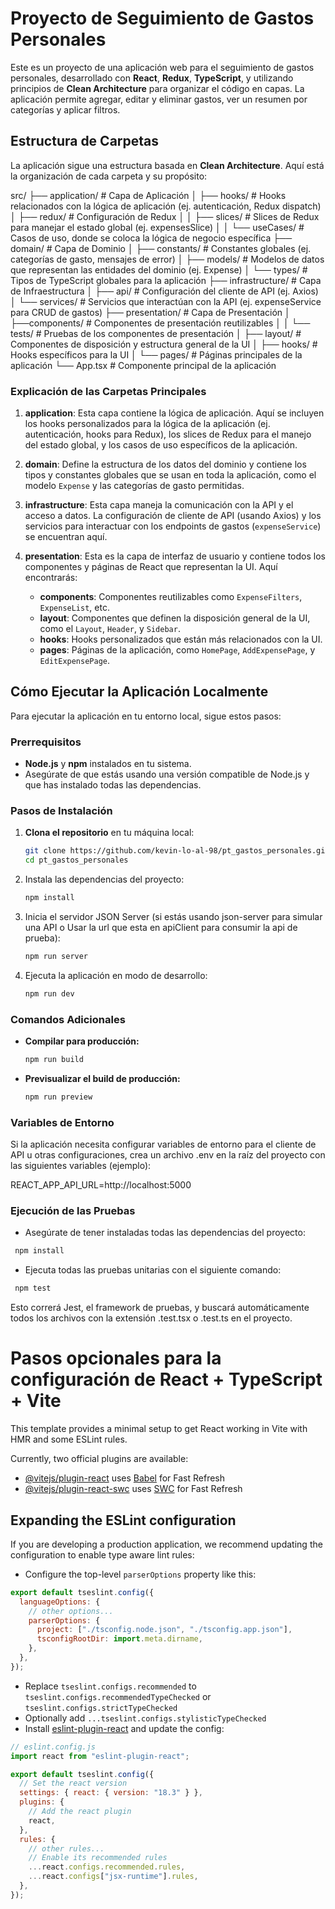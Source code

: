 # Proyecto de Seguimiento de Gastos Personales

Este es un proyecto de una aplicación web para el seguimiento de gastos personales, desarrollado con **React**, **Redux**, **TypeScript**, y utilizando principios de **Clean Architecture** para organizar el código en capas. La aplicación permite agregar, editar y eliminar gastos, ver un resumen por categorías y aplicar filtros.

## Estructura de Carpetas

La aplicación sigue una estructura basada en **Clean Architecture**. Aquí está la organización de cada carpeta y su propósito:

src/
├── application/ # Capa de Aplicación
│ ├── hooks/ # Hooks relacionados con la lógica de aplicación (ej. autenticación, Redux dispatch)
│ ├── redux/ # Configuración de Redux
│ │ ├── slices/ # Slices de Redux para manejar el estado global (ej. expensesSlice)
│ │ └── useCases/ # Casos de uso, donde se coloca la lógica de negocio específica
├── domain/ # Capa de Dominio
│ ├── constants/ # Constantes globales (ej. categorías de gasto, mensajes de error)
│ ├── models/ # Modelos de datos que representan las entidades del dominio (ej. Expense)
│ └── types/ # Tipos de TypeScript globales para la aplicación
├── infrastructure/ # Capa de Infraestructura
│ ├── api/ # Configuración del cliente de API (ej. Axios)
│ └── services/ # Servicios que interactúan con la API (ej. expenseService para CRUD de gastos)
├── presentation/ # Capa de Presentación
│ ├──components/ # Componentes de presentación reutilizables
│ │ └── tests/ # Pruebas de los componentes de presentación
│ ├── layout/ # Componentes de disposición y estructura general de la UI
│ ├── hooks/ # Hooks específicos para la UI
│ └── pages/ # Páginas principales de la aplicación
└── App.tsx # Componente principal de la aplicación

### Explicación de las Carpetas Principales

1. **application**: Esta capa contiene la lógica de aplicación. Aquí se incluyen los hooks personalizados para la lógica de la aplicación (ej. autenticación, hooks para Redux), los slices de Redux para el manejo del estado global, y los casos de uso específicos de la aplicación.

2. **domain**: Define la estructura de los datos del dominio y contiene los tipos y constantes globales que se usan en toda la aplicación, como el modelo `Expense` y las categorías de gasto permitidas.

3. **infrastructure**: Esta capa maneja la comunicación con la API y el acceso a datos. La configuración de cliente de API (usando Axios) y los servicios para interactuar con los endpoints de gastos (`expenseService`) se encuentran aquí.

4. **presentation**: Esta es la capa de interfaz de usuario y contiene todos los componentes y páginas de React que representan la UI. Aquí encontrarás:
   - **components**: Componentes reutilizables como `ExpenseFilters`, `ExpenseList`, etc.
   - **layout**: Componentes que definen la disposición general de la UI, como el `Layout`, `Header`, y `Sidebar`.
   - **hooks**: Hooks personalizados que están más relacionados con la UI.
   - **pages**: Páginas de la aplicación, como `HomePage`, `AddExpensePage`, y `EditExpensePage`.

## Cómo Ejecutar la Aplicación Localmente

Para ejecutar la aplicación en tu entorno local, sigue estos pasos:

### Prerrequisitos

- **Node.js** y **npm** instalados en tu sistema.
- Asegúrate de que estás usando una versión compatible de Node.js y que has instalado todas las dependencias.

### Pasos de Instalación

1. **Clona el repositorio** en tu máquina local:
   ```bash
   git clone https://github.com/kevin-lo-al-98/pt_gastos_personales.git
   cd pt_gastos_personales
   ```
2. Instala las dependencias del proyecto:
   ```bash
   npm install
   ```
3. Inicia el servidor JSON Server (si estás usando json-server para simular una API o Usar la url que esta en apiClient para consumir la api de prueba):
   ```bash
   npm run server
   ```
4. Ejecuta la aplicación en modo de desarrollo:
   ```bash
   npm run dev
   ```

### Comandos Adicionales

- **Compilar para producción:**
  ```bash
  npm run build
  ```
- **Previsualizar el build de producción:**
  ```bash
  npm run preview
  ```

### Variables de Entorno

Si la aplicación necesita configurar variables de entorno para el cliente de API u otras configuraciones, crea un archivo .env en la raíz del proyecto con las siguientes variables (ejemplo):

REACT_APP_API_URL=http://localhost:5000

### Ejecución de las Pruebas

- Asegúrate de tener instaladas todas las dependencias del proyecto:
 ```bash
  npm install
  ```

- Ejecuta todas las pruebas unitarias con el siguiente comando:
 ```bash
  npm test
  ```
  Esto correrá Jest, el framework de pruebas, y buscará automáticamente todos los archivos con la extensión .test.tsx o .test.ts en el proyecto.

# Pasos opcionales para la configuración de React + TypeScript + Vite

This template provides a minimal setup to get React working in Vite with HMR and some ESLint rules.

Currently, two official plugins are available:

- [@vitejs/plugin-react](https://github.com/vitejs/vite-plugin-react/blob/main/packages/plugin-react/README.md) uses [Babel](https://babeljs.io/) for Fast Refresh
- [@vitejs/plugin-react-swc](https://github.com/vitejs/vite-plugin-react-swc) uses [SWC](https://swc.rs/) for Fast Refresh

## Expanding the ESLint configuration

If you are developing a production application, we recommend updating the configuration to enable type aware lint rules:

- Configure the top-level `parserOptions` property like this:

```js
export default tseslint.config({
  languageOptions: {
    // other options...
    parserOptions: {
      project: ["./tsconfig.node.json", "./tsconfig.app.json"],
      tsconfigRootDir: import.meta.dirname,
    },
  },
});
```

- Replace `tseslint.configs.recommended` to `tseslint.configs.recommendedTypeChecked` or `tseslint.configs.strictTypeChecked`
- Optionally add `...tseslint.configs.stylisticTypeChecked`
- Install [eslint-plugin-react](https://github.com/jsx-eslint/eslint-plugin-react) and update the config:

```js
// eslint.config.js
import react from "eslint-plugin-react";

export default tseslint.config({
  // Set the react version
  settings: { react: { version: "18.3" } },
  plugins: {
    // Add the react plugin
    react,
  },
  rules: {
    // other rules...
    // Enable its recommended rules
    ...react.configs.recommended.rules,
    ...react.configs["jsx-runtime"].rules,
  },
});
```

